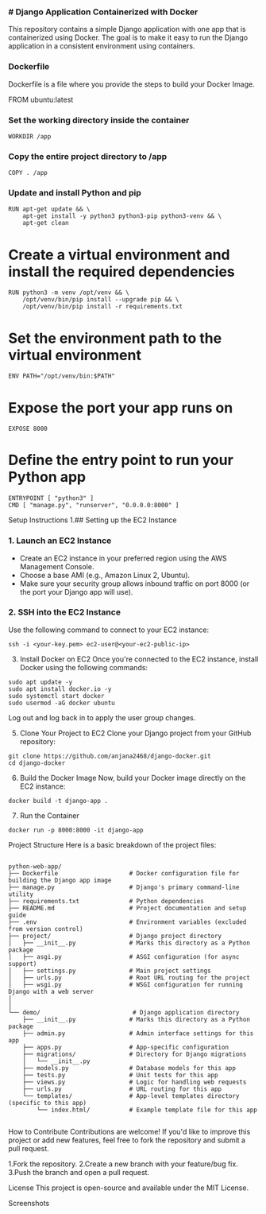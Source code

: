 ### # Django Application Containerized with Docker

This repository contains a simple Django application with one app that is containerized using Docker. The goal is to make it easy to run the Django application in a consistent environment using containers.

### Dockerfile
Dockerfile is a file where you provide the steps to build your Docker Image.


FROM ubuntu:latest
### Set the working directory inside the container
````
WORKDIR /app
````

### Copy the entire project directory to /app
````
COPY . /app
````

### Update and install Python and pip
````
RUN apt-get update && \
    apt-get install -y python3 python3-pip python3-venv && \
    apt-get clean
````
# Create a virtual environment and install the required dependencies
````
RUN python3 -m venv /opt/venv && \
    /opt/venv/bin/pip install --upgrade pip && \
    /opt/venv/bin/pip install -r requirements.txt
````
# Set the environment path to the virtual environment
```
ENV PATH="/opt/venv/bin:$PATH"
````
# Expose the port your app runs on

```
EXPOSE 8000
```
# Define the entry point to run your Python app
```
ENTRYPOINT [ "python3" ]
CMD [ "manage.py", "runserver", "0.0.0.0:8000" ]
````
Setup Instructions
1.## Setting up the EC2 Instance

### 1. Launch an EC2 Instance

- Create an EC2 instance in your preferred region using the AWS Management Console.
- Choose a base AMI (e.g., Amazon Linux 2, Ubuntu).
- Make sure your security group allows inbound traffic on port 8000 (or the port your Django app will use).

### 2. SSH into the EC2 Instance

Use the following command to connect to your EC2 instance:
```
ssh -i <your-key.pem> ec2-user@<your-ec2-public-ip>
````
3. Install Docker on EC2
Once you're connected to the EC2 instance, install Docker using the following commands:
````
sudo apt update -y
sudo apt install docker.io -y
sudo systemctl start docker
sudo usermod -aG docker ubuntu
````
Log out and log back in to apply the user group changes.

5. Clone Your Project to EC2
Clone your Django project from your GitHub repository:
````
git clone https://github.com/anjana2468/django-docker.git
cd django-docker
````
6. Build the Docker Image
Now, build your Docker image directly on the EC2 instance:
````
docker build -t django-app .
````
7. Run the Container
```
docker run -p 8000:8000 -it django-app
```
Project Structure
Here is a basic breakdown of the project files:
```

python-web-app/
├── Dockerfile                    # Docker configuration file for building the Django app image
├── manage.py                     # Django's primary command-line utility
├── requirements.txt              # Python dependencies
├── README.md                     # Project documentation and setup guide
├── .env                          # Environment variables (excluded from version control)
├── project/                      # Django project directory
│   ├── __init__.py               # Marks this directory as a Python package
│   ├── asgi.py                   # ASGI configuration (for async support)
│   ├── settings.py               # Main project settings
│   ├── urls.py                   # Root URL routing for the project
│   ├── wsgi.py                   # WSGI configuration for running Django with a web server
│                
│                  
└── demo/                          # Django application directory
    ├── __init__.py               # Marks this directory as a Python package
    ├── admin.py                  # Admin interface settings for this app
    ├── apps.py                   # App-specific configuration
    ├── migrations/               # Directory for Django migrations
    │   └── __init__.py
    ├── models.py                 # Database models for this app
    ├── tests.py                  # Unit tests for this app
    ├── views.py                  # Logic for handling web requests
    ├── urls.py                   # URL routing for this app
    └── templates/                # App-level templates directory (specific to this app)
        └── index.html/           # Example template file for this app


```
How to Contribute
Contributions are welcome! If you'd like to improve this project or add new features, feel free to fork the repository and submit a pull request.

1.Fork the repository.
2.Create a new branch with your feature/bug fix.
3.Push the branch and open a pull request.

License
This project is open-source and available under the MIT License.  

Screenshots


                    
